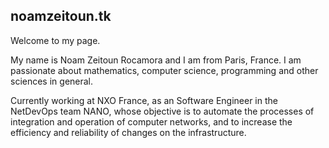## noamzeitoun.tk

Welcome to my page.

My name is Noam Zeitoun Rocamora and I am from Paris, France. I am passionate about mathematics, computer science, programming and other sciences in general.

Currently working at NXO France, as an Software Engineer in the NetDevOps team NANO, whose objective is to automate the processes of integration and operation of computer networks, and to increase the efficiency and reliability of changes on the infrastructure.
